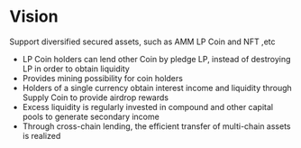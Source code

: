 # Vision

Support diversified secured assets, such as AMM LP Coin and NFT ,etc

* LP Coin holders can lend other Coin by pledge LP, instead of destroying LP in order to obtain liquidity
* Provides  mining possibility for coin holders
* Holders of a single currency obtain interest income and liquidity through Supply Coin to provide airdrop rewards
* Excess liquidity is regularly invested in compound and other capital pools to generate secondary income
* Through cross-chain lending, the efficient transfer of multi-chain assets is realized

